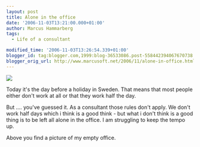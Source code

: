 ```yaml
---
layout: post
title: Alone in the office
date: '2006-11-03T13:21:00.000+01:00'
author: Marcus Hammarberg
tags:
  - Life of a consultant

modified_time: '2006-11-03T13:26:54.339+01:00'
blogger_id: tag:blogger.com,1999:blog-36533086.post-558442394067670738
blogger_orig_url: http://www.marcusoft.net/2006/11/alone-in-office.html
---
```


[<img
src="http://photos1.blogger.com/blogger2/4958/4459/320/IMAGE_094.jpg"
style="DISPLAY: block; MARGIN: 0px auto 10px; CURSOR: hand; TEXT-ALIGN: center"
data-border="0" />](http://photos1.blogger.com/blogger2/4958/4459/1600/IMAGE_094.jpg)

<div>

Today it's the day before a holiday in Sweden. That means that most
people either don't work at all or that they work half the day.

</div>







<div>

But .... you've guessed it. As a consultant those rules don't apply. We
don't work half days which i think is a good think - but what i don't
think is a good thing is to be left all alone in the office. I am
struggling to keep the tempo up.

</div>







<div>

Above you find a picture of my empty office.

</div>
